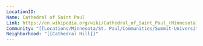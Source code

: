 ```yaml
---
LocationID: 
Name: Cathedral of Saint Paul
Link: https://en.wikipedia.org/wiki/Cathedral_of_Saint_Paul_(Minnesota)
Community: "[[Locations/Minnesota/St. Paul/Communities/Summit-University|Summit-University]]"
Neighborhood: "[[Cathedral Hill]]"
---
```

